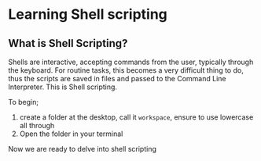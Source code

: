# Learning Shell scripting

## What is Shell Scripting?

Shells are interactive, accepting commands from the user, typically through the
keyboard. For routine tasks, this becomes a very difficult thing to do, thus the
scripts are saved in files and passed to the Command Line Interpreter. This is
Shell scripting.

To begin;

1. create a folder at the desktop, call it `workspace`, ensure to use lowercase
   all through
2. Open the folder in your terminal

Now we are ready to delve into shell scripting
